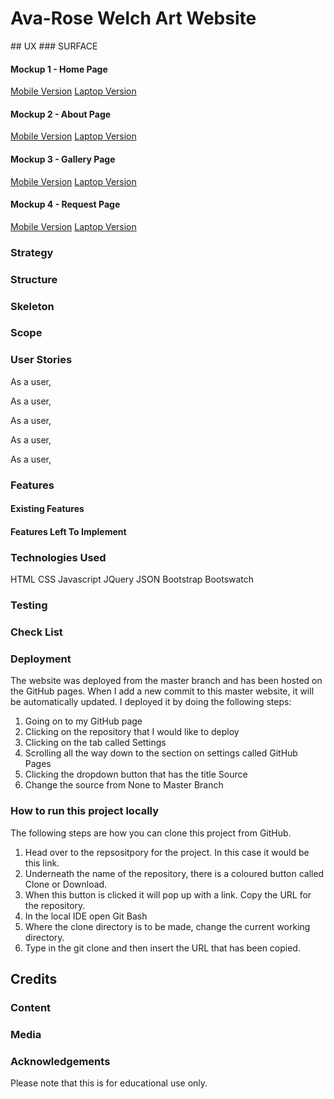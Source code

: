 # Ava-Rose Welch Art Website
<INSERT TEXT ABOUT THE OVERAL PAGE AND WHAT IT IS FOR>
## UX
### SURFACE

<INSERT TEXT HERE FOR SURFACE AND EXAPLIN FOLLOWING MOCKUPS>

#### Mockup 1 - Home Page
[Mobile Version]()
[Laptop Version]()

#### Mockup 2 - About Page
[Mobile Version]()
[Laptop Version]()

#### Mockup 3 - Gallery Page
[Mobile Version]()
[Laptop Version]()

#### Mockup 4 - Request Page
[Mobile Version]()
[Laptop Version]()

### Strategy
<INSERT TEXT FOR Strategy>

### Structure
<INSERT TEXT FOR STRUCTURE>

### Skeleton
<INSERT TEXT FOR SKELETON>

### Scope
<INSERT THE TEXT SCOPE>

### User Stories
As a user, 

As a user, 

As a user, 

As a user, 

As a user, 

### Features



#### Existing Features

#### Features Left To Implement

### Technologies Used
HTML
CSS
Javascript
JQuery
JSON
Bootstrap
Bootswatch

### Testing


### Check List


### Deployment
The website was deployed from the master branch and has been hosted on the GitHub pages. When I add a new commit to this master website, it will be automatically updated. I deployed it by doing the following steps:

1. Going on to my GitHub page
2. Clicking on the repository that I would like to deploy
3. Clicking on the tab called Settings
4. Scrolling all the way down to the section on settings called GitHub Pages
5. Clicking the dropdown button that has the title Source
6. Change the source from None to Master Branch
### How to run this project locally
The following steps are how you can clone this project from GitHub.

1. Head over to the repsositpory for the project. In this case it would be this link.
2. Underneath the name of the repository, there is a coloured button called Clone or Download.
3. When this button is clicked it will pop up with a link. Copy the URL for the repository.
4. In the local IDE open Git Bash
5. Where the clone directory is to be made, change the current working directory.
6. Type in the git clone and then insert the URL that has been copied.

## Credits
### Content


### Media


### Acknowledgements


Please note that this is for educational use only.